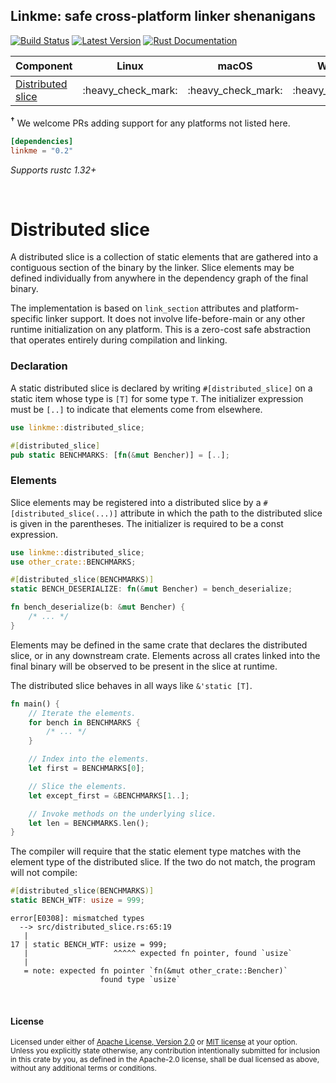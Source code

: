 ## Linkme: safe cross-platform linker shenanigans

[![Build Status](https://api.travis-ci.com/dtolnay/linkme.svg?branch=master)](https://travis-ci.com/dtolnay/linkme)
[![Latest Version](https://img.shields.io/crates/v/linkme.svg)](https://crates.io/crates/linkme)
[![Rust Documentation](https://img.shields.io/badge/api-rustdoc-blue.svg)](https://docs.rs/linkme)

| Component | Linux | macOS | Windows | Other...<sup>†</sup> |
|:---|:---:|:---:|:---:|:---:|
| [Distributed slice] | :heavy\_check\_mark: | :heavy\_check\_mark: | :heavy\_check\_mark: | |

<b><sup>†</sup></b> We welcome PRs adding support for any platforms not listed
here.

[Distributed slice]: #distributed-slice

```toml
[dependencies]
linkme = "0.2"
```

*Supports rustc 1.32+*

<br>

# Distributed slice

A distributed slice is a collection of static elements that are gathered into a
contiguous section of the binary by the linker. Slice elements may be defined
individually from anywhere in the dependency graph of the final binary.

The implementation is based on `link_section` attributes and platform-specific
linker support. It does not involve life-before-main or any other runtime
initialization on any platform. This is a zero-cost safe abstraction that
operates entirely during compilation and linking.

### Declaration

A static distributed slice is declared by writing `#[distributed_slice]` on a
static item whose type is `[T]` for some type `T`. The initializer expression
must be `[..]` to indicate that elements come from elsewhere.

```rust
use linkme::distributed_slice;

#[distributed_slice]
pub static BENCHMARKS: [fn(&mut Bencher)] = [..];
```

### Elements

Slice elements may be registered into a distributed slice by a
`#[distributed_slice(...)]` attribute in which the path to the distributed slice
is given in the parentheses. The initializer is required to be a const
expression.

```rust
use linkme::distributed_slice;
use other_crate::BENCHMARKS;

#[distributed_slice(BENCHMARKS)]
static BENCH_DESERIALIZE: fn(&mut Bencher) = bench_deserialize;

fn bench_deserialize(b: &mut Bencher) {
    /* ... */
}
```

Elements may be defined in the same crate that declares the distributed slice,
or in any downstream crate. Elements across all crates linked into the final
binary will be observed to be present in the slice at runtime.

The distributed slice behaves in all ways like `&'static [T]`.

```rust
fn main() {
    // Iterate the elements.
    for bench in BENCHMARKS {
        /* ... */
    }

    // Index into the elements.
    let first = BENCHMARKS[0];

    // Slice the elements.
    let except_first = &BENCHMARKS[1..];

    // Invoke methods on the underlying slice.
    let len = BENCHMARKS.len();
}
```

The compiler will require that the static element type matches with the element
type of the distributed slice. If the two do not match, the program will not
compile:

```rust
#[distributed_slice(BENCHMARKS)]
static BENCH_WTF: usize = 999;
```

```console
error[E0308]: mismatched types
  --> src/distributed_slice.rs:65:19
   |
17 | static BENCH_WTF: usize = 999;
   |                   ^^^^^ expected fn pointer, found `usize`
   |
   = note: expected fn pointer `fn(&mut other_crate::Bencher)`
                    found type `usize`
```

<br>

#### License

<sup>
Licensed under either of <a href="LICENSE-APACHE">Apache License, Version
2.0</a> or <a href="LICENSE-MIT">MIT license</a> at your option.
</sup>

<br>

<sub>
Unless you explicitly state otherwise, any contribution intentionally submitted
for inclusion in this crate by you, as defined in the Apache-2.0 license, shall
be dual licensed as above, without any additional terms or conditions.
</sub>
